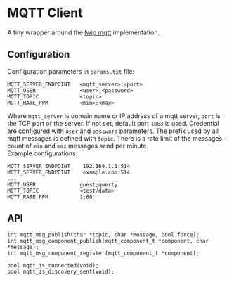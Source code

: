 # MQTT Client

A tiny wrapper around the [lwip mqtt](https://www.nongnu.org/lwip/2_0_x/group__mqtt.html) implementation.

## Configuration
Configuration parameters in `params.txt` file:  
```
MQTT_SERVER_ENDPOINT   <mqtt_server>:<port>
MQTT_USER	           <user>;<password>
MQTT_TOPIC             <topic>
MQTT_RATE_PPM	       <min>;<max>
```
Where `mqtt_server` is domain name or IP address of a mqtt server, `port` is the TCP port of the server.
If not set, default port `1883` is used. Credential are configured with `user` and `password` parameters.
The prefix used by all mqtt messages is defined with `topic`. There is a rate limit of the messages -
count of `min` and `max` messages send per minute.  
Example configurations:
```
MQTT_SERVER_ENDPOINT	192.168.1.1:514
MQTT_SERVER_ENDPOINT	example.com:514
...
MQTT_USER	           guest;qwerty
MQTT_TOPIC             <test/data>
MQTT_RATE_PPM	       1;60
```

## API
```
int mqtt_msg_publish(char *topic, char *message, bool force);
int mqtt_msg_component_publish(mqtt_component_t *component, char *message);
int mqtt_msg_component_register(mqtt_component_t *component);

bool mqtt_is_connected(void);
bool mqtt_is_discovery_sent(void);
```
